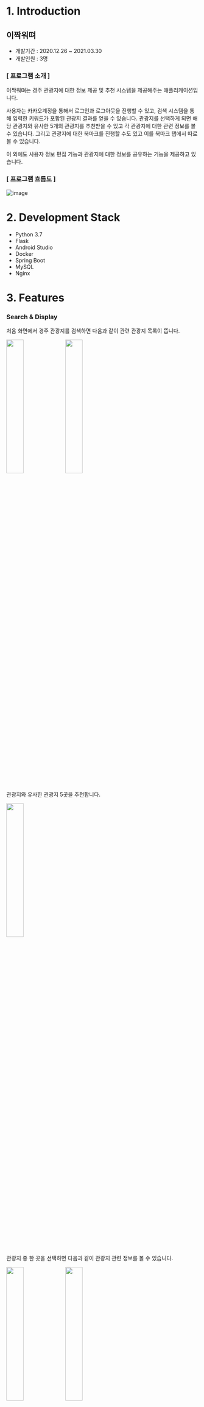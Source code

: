 # 1. Introduction
## 이짝워뗘

- 개발기간 : 2020.12.26 ~ 2021.03.30
- 개발인원 : 3명

### **[ 프로그램 소개 ]**

이짝워뗘는 경주 관광지에 대한 정보 제공 및 추천 시스템을 제공해주는 애플리케이션입니다. 

사용자는 카카오계정을 통해서 로그인과 로그아웃을 진행할 수 있고, 검색 시스템을 통해 입력한 키워드가 포함된 관광지 결과를 얻을 수 있습니다. 관광지를 선택하게 되면 해당 관광지와 유사한 5개의 관광지를 추천받을 수 있고 각 관광지에 대한 관련 정보를 볼 수 있습니다. 그리고 관광지에 대한 북마크를 진행할 수도 있고 이를 북마크 탭에서 따로 볼 수 있습니다. 

이 외에도 사용자 정보 편집 기능과 관광지에 대한 정보를 공유하는 기능을 제공하고 있습니다.


### [ 프로그램 흐름도 ]
![image](https://user-images.githubusercontent.com/60126234/112986007-eb62a100-919b-11eb-8370-f98e19dbdc3c.png)


# 2. Development Stack
- Python 3.7
- Flask
- Android Studio
- Docker
- Spring Boot
- MySQL
- Nginx


# 3. Features
### Search & Display

처음 화면에서 경주 관광지를 검색하면 다음과 같이 관련 관광지 목록이 뜹니다.
<p float="left">
    <img src="https://user-images.githubusercontent.com/53392870/112745585-831d8f00-8fe4-11eb-98e1-1e53d4360530.png" width="30%">
    <img src="https://user-images.githubusercontent.com/53392870/112745590-8fa1e780-8fe4-11eb-8dcd-e2d47daea7fb.png" width="30%">
</p>

관광지와 유사한 관광지 5곳을 추천합니다.

<img src="https://user-images.githubusercontent.com/53392870/112745597-9a5c7c80-8fe4-11eb-8c70-395648cbe3f7.png" width="30%">

관광지 중 한 곳을 선택하면 다음과 같이 관광지 관련 정보를 볼 수 있습니다.
<p float="left">
    <img src="https://user-images.githubusercontent.com/53392870/112745601-a21c2100-8fe4-11eb-9e76-2006c4f0cd54.png" width="30%">
    <img src="https://user-images.githubusercontent.com/53392870/112745603-a9432f00-8fe4-11eb-8359-c1ba94c9cc2b.png" width="30%">
</p>

관광지 페이지에서 공유 버튼을 클릭하면 다음과 같이 공유할 수 있고, 공유 화면은 앱 내의 관광지 정보를 그대로 담은 웹 페이지입니다.
<p float="left">
    <img src="https://user-images.githubusercontent.com/53392870/112745610-b19b6a00-8fe4-11eb-9705-f128148057f8.png" width="30%">
    <img src="https://user-images.githubusercontent.com/53392870/112746538-58363980-8fea-11eb-8377-e389ba22e462.png" width="30%">
</p>

### Bookmark

관광지 페이지에서 북마크 등록 및 해제를 할 수 있습니다.
<p float="left">
    <img src="https://user-images.githubusercontent.com/53392870/112745613-b95b0e80-8fe4-11eb-8ec5-8620047a7c3a.png" width="30%">
    <img src="https://user-images.githubusercontent.com/53392870/112746617-ddb9e980-8fea-11eb-8156-1a193580a37f.png" width="30%">
</p>

북마크를 등록하게 되면 북마크 탭에서 북마크 등록 현황을 확인할 수 있습니다. 북마크를 2초 이상 꾹 누르면 북마크 탭에서도 북마크를 해제할 수 있습니다.
<p float="left">
    <img src="https://user-images.githubusercontent.com/53392870/112745617-c1b34980-8fe4-11eb-846d-06fc60e6f625.png" width="30%">
    <img src="https://user-images.githubusercontent.com/53392870/112745631-e27b9f00-8fe4-11eb-88ea-758c7edfc91c.png" width="30%">
</p>

### MyPage
마이 페이지 탭을 클릭하면 내 정보를 볼 수 있습니다. My 편집을 클릭하면 나이, 주소, 성별을 수정할 수 있습니다.
<p float="left">
    <img src="https://user-images.githubusercontent.com/53392870/112745642-f7583280-8fe4-11eb-93ef-769249f100f1.png" width="20%">
    <img src="https://user-images.githubusercontent.com/53392870/112745644-f9ba8c80-8fe4-11eb-8dd9-0f6cb6d4df3c.png" width="20%">
</p>

# 4. Recommendation System
경주 관광지 추천 시스템은 사용자가 하나의 관광지명을 입력하면 이와 유사한 5개의 경주 관광지들을 추천해주는 추천 시스템입니다. 

## [ 추천 시스템 서버 ]

추천 시스템 서버는 Flask로 개발하였고, 앱 서버로 관광지 추천 요청이 들어오면 앱 서버가 추천 시스템 서버에 요청하도록 구현하였습니다.
* 경주 관광지 추천 시스템 : https://github.com/Na-Jinji/ai-server

<br>

## [ 추천 시스템 로직 ]
각각 경주 관광지의 특징들을 명사(noun), 대명사(pronoun), 동사(verb)로 표현한 특징 리스트를 생성하여 data.csv 파일로 저장하였습니다. 
추천 시스템을 생성할 때 csv 파일에서 '카테고리(category)', '관광지명(title)', '특징 리스트(tag)'를 추출합니다.
관광지마다 해당 카테고리와 특징 리스트를 하나의 text 문장으로 합친 뒤에 **Scikit-Learn의 CountVectorizer**를 통하여 문장 간 유사도를 구합니다. 
*CountVectorizer*는 문서 목록에서 각 문서의 feature (문장의 특징) 노출수를 가중치로 설정한 BOW(Bag Of Words) 벡터를 생성하는 API입니다.
*CountVectorizer의 fit_tranform*을 호출하여 각 관광지의 문장에서 노출되는 feature 수를 합한 DTM(Document Term Matrix)를 생성합니다. 여기서 경주 관광지들의 DTM은 shape가 (330, 878)입니다. 이 DTM을 이용하여 코사인 유사도(cosine similarity)를 구하면 get_recommendations이 호출될 때마다 코사인 유사도 중 해당 관광지명 인덱스에 해당하는 값에서 추천 개수만큼 뽑아냅니다. 이때 본인 관광지는 제외됩니다. 

```python
    class Model:
        def __init__(self, tokenizer=None):
            gyeongju_data = pd.read_csv('model/data.csv')
            self.metaData = gyeongju_data[['category', 'title', 'tag']].drop_duplicates()
            self.metaData['soup'] = self.metaData.apply(create_soup, axis=1)

            # 이름:index - 예) 로라커피:0, 이스트앵글:1
            self.indices = pd.Series(self.metaData.index, index=self.metaData['title']).drop_duplicates()

            # BOW 인코딩
            if tokenizer:
                count = CountVectorizer(analyzer='word', tokenizer=tokenizer.morphs)
            else:
                count = CountVectorizer(analyzer='word')
            count_matrix = count.fit_transform(self.metaData['soup'])

            # 코사인 유사도 구하기
            self.cosine_sim2 = cosine_similarity(count_matrix, count_matrix)

            # index 초기화
            self.metaData = self.metaData.reset_index()
            self.indices = pd.Series(self.metaData.index, index=self.metaData['title'])
```
<br>

### get_recommendations의 기본 로직은 이렇습니다.
1. 관광지명이 들어오면 관광지 이름을 가지고 있는 index를 뽑아냅니다. 
2. 코사인 유사도 중 관광지 이름에 해당하는 리스트인 sim_scores를 추출합니다. 
3. sim_scores를 내림차순으로 정렬합니다.
4. sim_scores에서 본인을 제외한 상위 5개를 뽑아낸 뒤 해당 score의 관광지명들을 리턴합니다. 

```python
   # 5개의 추천리스트 가져오기
    def get_recommendations(self, title):
        title = self.set_exact_title(title)
        if len(title) <= 0 or title == '':
            return []

        idx = self.indices[title]
        sim_scores = list(enumerate(self.cosine_sim2[idx]))  # 유사도 측정
        sim_scores = sorted(sim_scores, key=lambda x: x[1], reverse=True)  # 내림차순

        sim_scores = sim_scores[1:6]  # 5개
        attraction_indices = [i[0] for i in sim_scores]     # 장소 index
        scores = [i[1] for i in sim_scores]     # 유사도

        # debug
        for i in scores:
            print(i)

        result_data = self.metaData[['title', 'tag']].iloc[attraction_indices]
        result_data['scores'] = np.array(scores)
        return result_data['title'].values.tolist()
```
<br>

# 5. Server
애플리케이션 서버는 Spring Boot로 개발하였고, MySQL을 사용하였습니다. AWS EC2, RDS, S3를 이욯하고 있으며, Docker로 서버를 배포하였습니다. 이미지의 경우 s3에 저장해서 외부 접근을 허용하였습니다.

서버 구조는 아래의 [[ 애플리케이션 서버 구조 ]](#-애플리케이션-서버-구조-)와 같고 애플리케이션 서버에서 처리하는 주된 기능은 다음과 같습니다. 

추천 시스템 서버은 [[ 추천 시스템 서버 ]](#-추천-시스템-서버-)를 참고하세요.

* 애플리케이션 서버: https://github.com/nayoon-kim/ohmymoney-server

[ 사용자 ]
- 사용자 회원가입 및 로그인
- 사용자 정보 업데이트

[ 관광지 ]
- 추천 관광지 목록 요청
- 관광지 목록 가져오기 및 관광지 정보 표시

[ 북마크 ]
- 북마크 저장 및 삭제

## [ 애플리케이션 서버 구조 ]

<img src="https://user-images.githubusercontent.com/53392870/112744796-10111a00-8fde-11eb-8df3-4565910be6ba.png">

# 6. Source
* 경주 관광지의 이미지들은 구글 썸네일 이미지로부터 수집하였습니다.
* 경주 관광지의 카테고리(카페,명소,음식), 관광지명, 주소, 위치 정보(위도,경도), 전화번호, 홈페이지주소, 상세정보는 경주시청에서 운영하는 경주문화관광 웹사이트에서 수집하였습니다. 
>  경주문화관광 : https://www.gyeongju.go.kr/tour/index.do
<br><br>

# 7. Youtube
유튜브 링크 : https://youtu.be/gbRaGe59YAo

# 8. People
- 김나윤: https://github.com/nayoon-kim
- 김진희: https://github.com/jinhee19
- 설지우: https://github.com/jeewoo1025
